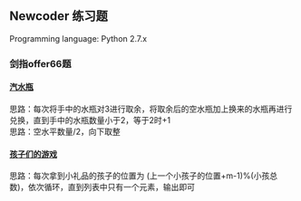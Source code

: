 ## Newcoder 练习题
Programming language: Python 2.7.x
### 剑指offer66题  
#### [汽水瓶](https://github.com/JX-Wang/NewCoder/tree/master/%E6%B1%BD%E6%B0%B4%E7%93%B6)
思路：每次将手中的水瓶对3进行取余，将取余后的空水瓶加上换来的水瓶再进行兑换，直到手中的水瓶数量小于2，等于2时+1  
思路：空水平数量/2，向下取整  
#### [孩子们的游戏](https://github.com/JX-Wang/NewCoder/tree/master/%E5%AD%A9%E5%AD%90%E4%BB%AC%E7%9A%84%E6%B8%B8%E6%88%8F)
思路：每次拿到小礼品的孩子的位置为 (上一个小孩子的位置+m-1)%(小孩总数)，依次循环，直到列表中只有一个元素，输出即可
